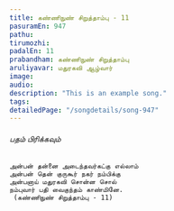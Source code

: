 ```yaml
---
title: கண்ணிநுண் சிறுத்தாம்பு - 11
pasuramEn: 947
pathu: 
tirumozhi: 
padalEn: 11
prabandham: கண்ணிநுண் சிறுத்தாம்பு
aruliyavar: மதுரகவி ஆழ்வார்
image: 
audio: 
description: "This is an example song."
tags: 
detailedPage: "/songdetails/song-947"
---
```



###### பதம் பிரிக்கவும்


	அன்பன் தன்னை அடைந்தவர்கட்கு எல்லாம்
	அன்பன் தென் குருகூர் நகர் நம்பிக்கு
	அன்பனாய் மதுரகவி சொன்ன சொல்
	நம்புவார் பதி வைகுந்தம் காண்மினே.
	 (கண்ணிநுண் சிறுத்தாம்பு - 11)
	